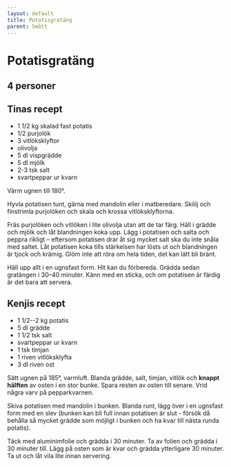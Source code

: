 ```yaml
---
layout: default
title: Potatisgratäng
parent: Smått
---
```

# Potatisgratäng

## 4 personer

## Tinas recept

- 1 1/2 kg skalad fast potatis
- 1/2 purjolök
- 3 vitlöksklyftor
- olivolja
- 5 dl vispgrädde
- 5 dl mjölk
- 2-3 tsk salt
- svartpeppar ur kvarn

Värm ugnen till 180°.

Hyvla potatisen tunt, gärna med mandolin eller i matberedare. Skölj och finstrimla
purjolöken och skala och krossa vitlöksklyftorna.

Fräs purjolöken och vitlöken i lite olivolja utan att de tar färg. Häll i grädde och mjölk
och låt blandningen koka upp. Lägg i potatisen och salta och peppra rikligt – eftersom
potatisen drar åt sig mycket salt ska du inte snåla med saltet. Låt potatisen koka tills
stärkelsen har lösts ut och blandningen är tjock och krämig. Glöm inte att röra om hela
tiden, det kan lätt bli bränt.

Häll upp allt i en ugnsfast form. Hit kan du förbereda. Grädda sedan gratängen i 30–40
minuter. Känn med en sticka, och om potatisen är färdig är det bara att servera.

## Kenjis recept
- 1 1/2--2 kg potatis
- 5 dl grädde
- 1 1/2 tsk salt
- svartpeppar ur kvarn
- 1 tsk timjan
- 1 riven vitlöksklyfta
- 3 dl riven ost


Sätt ugnen på 185°, varmluft. Blanda grädde, salt, timjan, vitlök och **knappt hälften** av osten i
en stor bunke. Spara resten av osten till senare. Vrid några varv på pepparkvarnen.

Skiva potatisen med mandolin i bunken. Blanda runt, lägg över i en ugnsfast form med en
slev (bunken kan bli full innan potatisen är slut - försök då behålla så mycket grädde som
möjligt i bunken och ha kvar till nästa runda potatis).

Täck med aluminimfolie och grädda i 30 minuter. Ta av folien och grädda i 30 minuter till.
Lägg på osten som är kvar och grädda ytterligare 30 minuter. Ta ut och låt vila lite innan
servering.
